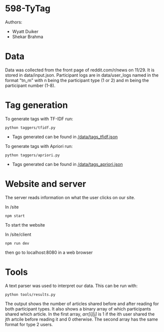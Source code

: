 # 598-TyTag

Authors:
* Wyatt Duiker
* Shekar Brahma

# Data

Data was collected from the front page of reddit.com/r/news on 11/29. It is stored in data/input.json. Participant logs are in data/user_logs named in the format "tn_m" with n being the participant type (1 or 2) and m being the participant number (1-8).

# Tag generation
To generate tags with TF-IDF run:
```
python taggers/tfidf.py
```
* Tags generated can be found in [/data/tags_tfidf.json](https://github.com/duiker2/598-TyTag/blob/master/data/tags_tfidf.json)

To generate tags with Apriori run:
```
python taggers/apriori.py
```
* Tags generated can be found in [/data/tags_apriori.json](https://github.com/duiker2/598-TyTag/blob/master/data/tags_apriori.json)

# Website and server
The server reads information on what the user clicks on our site.

In /site
```
npm start
```

To start the website

In /site/client
```
npm run dev
```
then go to localhost:8080 in a web browser

# Tools
A text parser was used to interpret our data. This can be run with:
```
python tools/results.py
```
The output shows the number of articles shared before and after reading for both participant types. It also shows a binary array of which participants shared which article. In the first array, _arr[i][j]_ is 1 if the ith user shared the jth artcile before reading it and 0 otherwise. The second array has the same format for type 2 users.
